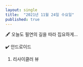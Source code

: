 ```yaml
---
layout: single
title:  "2021년 11월 24일 수요일"
published: true
---
```


🖋️ 오늘도 필연의 길을 따라 집요하게...



✔️ 안드로이드

1. 리사이클러 뷰



